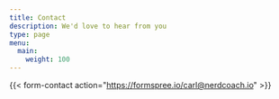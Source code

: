 ```yaml
---
title: Contact
description: We'd love to hear from you
type: page
menu:
  main:
    weight: 100
---
```


{{< form-contact action="https://formspree.io/carl@nerdcoach.io"  >}}

